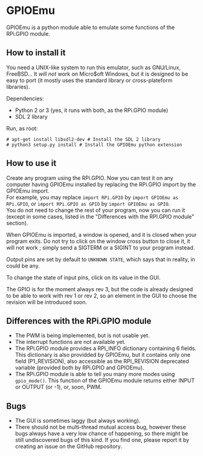 # GPIOEmu

GPIOEmu is a python module able to emulate some functions of the RPi.GPIO module.

## How to install it

You need a UNIX-like system to run this emulator, such as GNU/Linux, FreeBSD... It *will not* work on Micro$oft Windows, but it is designed to be easy to port (it mostly uses the standard library or cross-plateform libraries).

Dependencies:
* Python 2 or 3 (yes, it runs with both, as the RPi.GPIO module)
* SDL 2 library

Run, as root:
```
# apt-get install libsdl2-dev # Install the SDL 2 library
# python3 setup.py install # Install the GPIOEmu python extension
```

## How to use it

Create any program using the RPi.GPIO. Now you can test it on any computer having GPIOEmu installed by replacing the RPi.GPIO import by the GPIOEmu import.  
For example, you may replace `import RPi.GPIO` by `import GPIOEmu as RPi.GPIO`, or `import RPi.GPIO as GPIO` by `import GPIOEmu as GPIO`.  
You do not need to change the rest of your program, now you can run it (except in some cases, listed in the "Differences with the RPI.GPIO module" section).

When GPIOEmu is imported, a window is opened, and it is closed when your program exits. Do not try to click on the window cross button to close it, it will not work ; simply send a SIGTERM or a SIGINT to your program instead.

Output pins are set by default to `UNKNOWN STATE`, which says that in reality, in could be any.

To change the state of input pins, click on its value in the GUI.

The GPIO is for the moment always rev 3, but the code is already designed to be able to work with rev 1 or rev 2, so an element in the GUI to choose the revision will be introduced soon.

## Differences with the RPi.GPIO module

* The PWM is being implemented, but is not usable yet.
* The interrupt functions are not available yet.
* The RPi.GPIO module provides a RPI_INFO dictionary containing 6 fields. This dictionary is also providded by GPIOEmu, but it contains only one field (P1_REVISION), also accessible as the RPI_REVISION deprecated variable (provided both by RPi.GPIO and GPIOEmu).
* The RPi.GPIO module is able to tell you many more modes using `gpio_mode()`. This function of the GPIOEmu module returns either INPUT or OUTPUT (or -1), or, soon, PWM.

## Bugs

* The GUI is sometimes laggy (but always working).
* There should not be multi-thread mutual access bug, however these bugs always have a very low chance of happening, so there might be still undiscovered bugs of this kind. If you find one, please report it by creating an issue on the GitHub repository.
